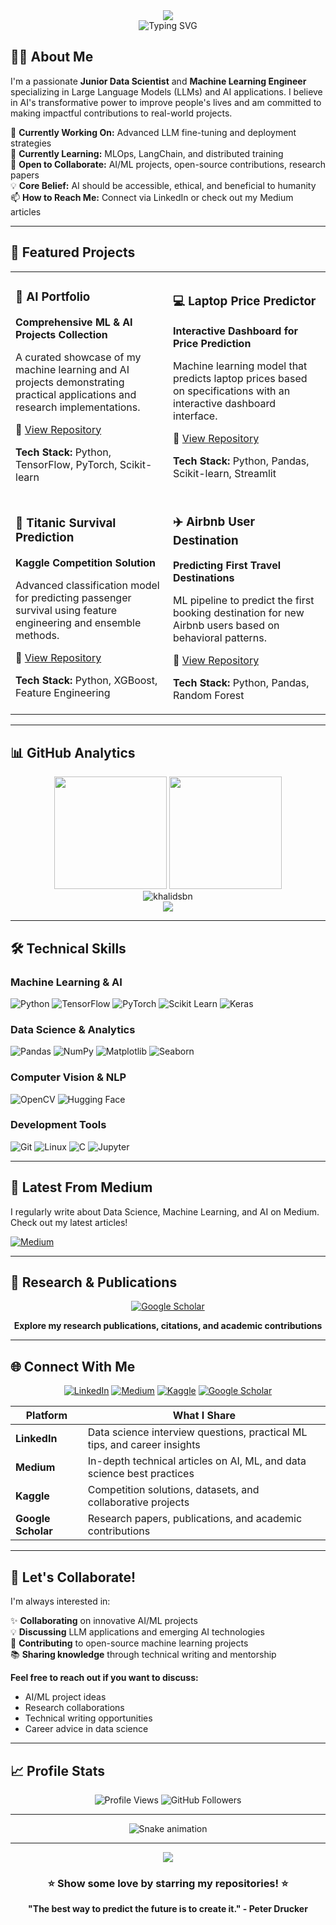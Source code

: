 <!-- Header Banner -->
<div align="center">
  <img src="https://capsule-render.vercel.app/api?type=waving&color=gradient&customColorList=12&height=200&section=header&text=Khalid%20Sabban&fontSize=80&fontAlignY=35&animation=twinkling&fontColor=fff" />
</div>

<!-- Animated Typing -->
<div align="center">
  <img src="https://readme-typing-svg.demolab.com?font=Fira+Code&weight=600&size=28&pause=1000&color=2E9EF7&center=true&vCenter=true&width=600&lines=Junior+Data+Scientist;Machine+Learning+Engineer;LLM+Enthusiast;AI+Innovation+Advocate" alt="Typing SVG" />
</div>

<!-- About Me Section -->
## 👨‍💻 About Me

I'm a passionate **Junior Data Scientist** and **Machine Learning Engineer** specializing in Large Language Models (LLMs) and AI applications. I believe in AI's transformative power to improve people's lives and am committed to making impactful contributions to real-world projects.

🔭 **Currently Working On:** Advanced LLM fine-tuning and deployment strategies  
🌱 **Currently Learning:** MLOps, LangChain, and distributed training  
👯 **Open to Collaborate:** AI/ML projects, open-source contributions, research papers  
💡 **Core Belief:** AI should be accessible, ethical, and beneficial to humanity  
📫 **How to Reach Me:** Connect via LinkedIn or check out my Medium articles

---

## 🚀 Featured Projects

<table>
<tr>
<td width="50%">

### 🎯 AI Portfolio
**Comprehensive ML & AI Projects Collection**

A curated showcase of my machine learning and AI projects demonstrating practical applications and research implementations.

🔗 [View Repository](https://github.com/khalidsbn/AI-Portofolio)

**Tech Stack:** Python, TensorFlow, PyTorch, Scikit-learn

</td>
<td width="50%">

### 💻 Laptop Price Predictor
**Interactive Dashboard for Price Prediction**

Machine learning model that predicts laptop prices based on specifications with an interactive dashboard interface.

🔗 [View Repository](https://github.com/khalidsbn/Laptop-Price-Predictor)

**Tech Stack:** Python, Pandas, Scikit-learn, Streamlit

</td>
</tr>
<tr>
<td width="50%">

### 🚢 Titanic Survival Prediction
**Kaggle Competition Solution**

Advanced classification model for predicting passenger survival using feature engineering and ensemble methods.

🔗 [View Repository](https://github.com/khalidsbn/Survived-prediction)

**Tech Stack:** Python, XGBoost, Feature Engineering

</td>
<td width="50%">

### ✈️ Airbnb User Destination
**Predicting First Travel Destinations**

ML pipeline to predict the first booking destination for new Airbnb users based on behavioral patterns.

🔗 [View Repository](https://github.com/khalidsbn/Users-destination)

**Tech Stack:** Python, Pandas, Random Forest

</td>
</tr>
</table>

---

## 📊 GitHub Analytics

<div align="center">
  <img height="180em" src="https://github-readme-stats.vercel.app/api?username=khalidsbn&show_icons=true&theme=radical&include_all_commits=true&count_private=true"/>
  <img height="180em" src="https://github-readme-stats.vercel.app/api/top-langs/?username=khalidsbn&layout=compact&langs_count=8&theme=radical"/>
</div>

<div align="center">
  <img src="https://github-readme-streak-stats.herokuapp.com/?user=khalidsbn&theme=radical" alt="khalidsbn" />
</div>

<div align="center">
  <img src="https://github-profile-trophy.vercel.app/?username=khalidsbn&theme=radical&no-frame=true&no-bg=false&margin-w=4&row=1" />
</div>

---

## 🛠️ Technical Skills

### Machine Learning & AI
![Python](https://img.shields.io/badge/Python-3776AB?style=for-the-badge&logo=python&logoColor=white)
![TensorFlow](https://img.shields.io/badge/TensorFlow-FF6F00?style=for-the-badge&logo=tensorflow&logoColor=white)
![PyTorch](https://img.shields.io/badge/PyTorch-EE4C2C?style=for-the-badge&logo=pytorch&logoColor=white)
![Scikit Learn](https://img.shields.io/badge/scikit_learn-F7931E?style=for-the-badge&logo=scikit-learn&logoColor=white)
![Keras](https://img.shields.io/badge/Keras-D00000?style=for-the-badge&logo=keras&logoColor=white)

### Data Science & Analytics
![Pandas](https://img.shields.io/badge/Pandas-150458?style=for-the-badge&logo=pandas&logoColor=white)
![NumPy](https://img.shields.io/badge/NumPy-013243?style=for-the-badge&logo=numpy&logoColor=white)
![Matplotlib](https://img.shields.io/badge/Matplotlib-11557c?style=for-the-badge&logo=plotly&logoColor=white)
![Seaborn](https://img.shields.io/badge/Seaborn-3776AB?style=for-the-badge&logo=python&logoColor=white)

### Computer Vision & NLP
![OpenCV](https://img.shields.io/badge/OpenCV-5C3EE8?style=for-the-badge&logo=opencv&logoColor=white)
![Hugging Face](https://img.shields.io/badge/HuggingFace-FFD21E?style=for-the-badge&logo=huggingface&logoColor=black)

### Development Tools
![Git](https://img.shields.io/badge/Git-F05032?style=for-the-badge&logo=git&logoColor=white)
![Linux](https://img.shields.io/badge/Linux-FCC624?style=for-the-badge&logo=linux&logoColor=black)
![C](https://img.shields.io/badge/C-A8B9CC?style=for-the-badge&logo=c&logoColor=black)
![Jupyter](https://img.shields.io/badge/Jupyter-F37626?style=for-the-badge&logo=jupyter&logoColor=white)

---

## 📝 Latest From Medium

<!-- BLOG-POST-LIST:START -->
I regularly write about Data Science, Machine Learning, and AI on Medium. Check out my latest articles!
<!-- BLOG-POST-LIST:END -->

[![Medium](https://img.shields.io/badge/Read%20My%20Articles-12100E?style=for-the-badge&logo=medium&logoColor=white)](https://medium.com/@khalidsabban)

---

## 🔬 Research & Publications

<div align="center">

[![Google Scholar](https://img.shields.io/badge/Google%20Scholar-4285F4?style=for-the-badge&logo=google-scholar&logoColor=white)](https://scholar.google.com/citations?hl=en&user=0IlhjBcAAAAJ&view_op=list_works&gmla=ANZ5fUMqlV1odJ-8UHPfnqYc3o1ud3etpzc-CfZusJhUUgvUCqUP7jbI-XM9SYHiG_nn5oc7_5TQzSbSKCE-hFYZ)

**Explore my research publications, citations, and academic contributions**

</div>

---

## 🌐 Connect With Me

<div align="center">

[![LinkedIn](https://img.shields.io/badge/LinkedIn-0077B5?style=for-the-badge&logo=linkedin&logoColor=white)](https://www.linkedin.com/in/khalidsabban/)
[![Medium](https://img.shields.io/badge/Medium-12100E?style=for-the-badge&logo=medium&logoColor=white)](https://medium.com/@khalidsabban)
[![Kaggle](https://img.shields.io/badge/Kaggle-20BEFF?style=for-the-badge&logo=kaggle&logoColor=white)](https://www.kaggle.com/khalidsabban)
[![Google Scholar](https://img.shields.io/badge/Google_Scholar-4285F4?style=for-the-badge&logo=google-scholar&logoColor=white)](https://scholar.google.com/citations?hl=en&user=0IlhjBcAAAAJ)

</div>

| Platform | What I Share |
|----------|--------------|
| **LinkedIn** | Data science interview questions, practical ML tips, and career insights |
| **Medium** | In-depth technical articles on AI, ML, and data science best practices |
| **Kaggle** | Competition solutions, datasets, and collaborative projects |
| **Google Scholar** | Research papers, publications, and academic contributions |

---

## 💬 Let's Collaborate!

I'm always interested in:

✨ **Collaborating** on innovative AI/ML projects  
💡 **Discussing** LLM applications and emerging AI technologies  
🤝 **Contributing** to open-source machine learning projects  
📚 **Sharing knowledge** through technical writing and mentorship  

**Feel free to reach out if you want to discuss:**
- AI/ML project ideas
- Research collaborations
- Technical writing opportunities
- Career advice in data science

---

## 📈 Profile Stats

<div align="center">
  
![Profile Views](https://komarev.com/ghpvc/?username=khalidsbn&label=Profile%20Views&color=0e75b6&style=for-the-badge)
![GitHub Followers](https://img.shields.io/github/followers/khalidsbn?label=Followers&style=for-the-badge&color=blue)

</div>

---

<!-- Contribution Snake -->
<div align="center">
  <img src="https://raw.githubusercontent.com/khalidsbn/khalidsbn/output/github-contribution-grid-snake-dark.svg" alt="Snake animation" />
</div>

---

<div align="center">
  <img src="https://capsule-render.vercel.app/api?type=waving&color=gradient&customColorList=12&height=100&section=footer" />
</div>

<div align="center">
  
### ⭐ Show some love by starring my repositories! ⭐

**"The best way to predict the future is to create it." - Peter Drucker**

</div>
